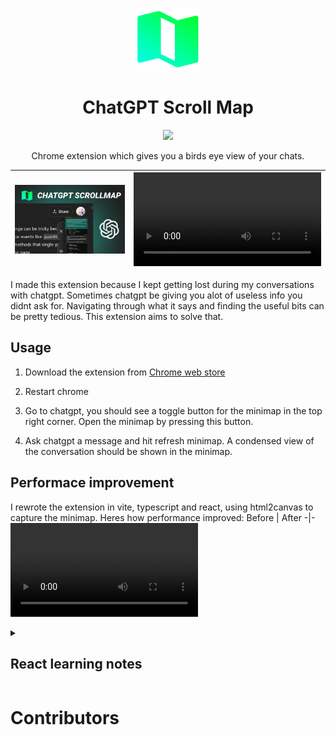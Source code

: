 
<p align="center"><a target="_blank" href="https://chromewebstore.google.com/detail/scroll-minimap-for-chatgp/apekbedjllgmacohbcckgipfhjddehkf)"><img src="./public/logo.png" height=100 ></a></p>
<h1 align="center"> ChatGPT Scroll Map </h1>
<p align="center"><a target="_blank" href="https://chromewebstore.google.com/detail/scroll-minimap-for-chatgp/apekbedjllgmacohbcckgipfhjddehkf)"><img src="https://img.shields.io/badge/Chrome%20Web%20Store-4285F4?logo=chromewebstore&logoColor=fff&style=for-the-badge" /></a></p>
<p align="center">Chrome extension which gives you a birds eye view of your chats.</p>

[![unnamed](./thumbnail.png)](https://chromewebstore.google.com/detail/scroll-minimap-for-chatgp/apekbedjllgmacohbcckgipfhjddehkf) | <video src="https://github.com/user-attachments/assets/94334603-5427-4b6b-ac43-bcaf29288da3.mp4" />
-|-

I made this extension because I kept getting lost during my conversations with chatgpt. Sometimes chatgpt be giving you alot of useless info you didnt ask for. Navigating through what it says and finding the useful bits can be pretty tedious. This extension aims to solve that.

## Usage
1. Download the extension from [Chrome web store](https://chromewebstore.google.com/detail/scroll-minimap-for-chatgp/apekbedjllgmacohbcckgipfhjddehkf)

2. Restart chrome

3. Go to chatgpt, you should see a toggle button for the minimap in the top right corner. Open the minimap by pressing this button.

4. Ask chatgpt a message and hit refresh minimap. A condensed view of the conversation should be shown in the minimap.


## Performace improvement
I rewrote the extension in vite, typescript and react, using html2canvas to capture the minimap. Heres how performance improved:
Before | After
-|-
<video src="https://github.com/user-attachments/assets/64cdde2a-daa2-4a67-88da-a4d24e76beb2.mp4"> |  <video src="https://github.com/user-attachments/assets/b6f49f82-7ea3-4e80-8644-9dae603fbf91.mp4">


<details>
 
<summary> <h2>React learning notes</h2></summary>

This project really tested my understanding of what react does under the hood.
## Hooks
react hook | Use
-|-
useState | Stores variable in component which persists across component rerenders
useEffect | Runs on every component rerender. Can pass in an array of state dependencies. This allows it to only run when the component rerenders and when the state provided is also different
useRef | This is like useState in that it persists across component rerenders. However change in the refs value does not trigger a rerender like useState does. This 
useMemo | This is only to be used with calculations that can impact performance. In this project, rendering the minimap image from html2canvas was very computationaly expensive. As a result I had to make sure to only rerender when it was necessary and not when other irrelavent pieces of state changed. 


* When we talk about rerender, we are talking about rerenders that take place in the virtual dom. React has an efficient algorithm to translate only the required changes to the real dom.
* **When the parent rerenders, the children will always rerender unless it is memoized.**
* **When state changes, the component the state is in will rerender.**
* **Change in props do not always trigger a rerender.**
  * (only when the props being passed in are states. In that case the state changing results in the parent to rerender. When parents rerender, this will trigger rerender of children recursively)
  * Example: 
    ```javascript
    function ParentComponent() {
    const myRef = React.useRef(0);

    const changeRefValue = () => {
      myRef.current = 42; // This does not trigger a re-render
    };

    return (
      <div>
        <button onClick={changeRefValue}>Change Ref Value</button>
        <ComponentX refProp={myRef} />
      </div>
    );
    }

    function ComponentX({ refProp }) {
    console.log("Component X renders");
    return <div>Ref current value: {refProp.current}</div>;
    }
    ```
    Here the change in the refprop does not trigger a rerender of Component X.
  * Dont listen to people online who are like `"React triggers re-rendering when there’s a change in state or props.🤓"` dumb. There are sooo many sites which parrot this line, its annoying 😭😭
  * Good explanation here https://www.joshwcomeau.com/react/why-react-re-renders/#its-not-about-the-props-2
  * In summary **props have nothing to do with re-renders**
 
</details>

# Contributors


